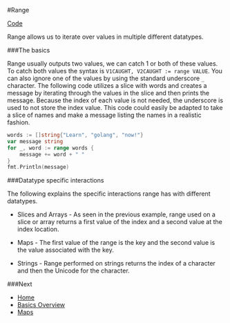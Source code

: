 #Range

[Code](range.go)

Range allows us to iterate over values in multiple different datatypes.

###The basics

Range usually outputs two values, we can catch 1 or both of these values. To catch both values the syntax is `V1CAUGHT, V2CAUGHT := range VALUE`. You can also ignore one of the values by using the standard underscore `_` character. The following code utilizes a slice with words and creates a message by iterating through the values in the slice and then prints the message. Because the index of each value is not needed, the underscore is used to not store the index value. This code could easily be adapted to take a slice of names and make a message listing the names in a realistic fashion.
```go
words := []string{"Learn", "golang", "now!"}
var message string
for _, word := range words {
    message += word + " "
}
fmt.Println(message)
```

###Datatype specific interactions

The following explains the specific interactions range has with different datatypes.

* Slices and Arrays - As seen in the previous example, range used on a slice or array returns a first value of the index and a second value at the index location.

* Maps - The first value of the range is the key and the second value is the value associated with the key.

* Strings - Range performed on strings returns the index of a character and then the Unicode for the character.

###Next

* [Home](../../README.md)
* [Basics Overview](../basics.md)
* [Maps](../maps/maps.md)
